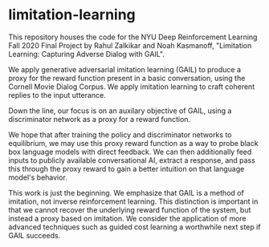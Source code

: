 # limitation-learning

This repository houses the code for the NYU Deep Reinforcement Learning Fall 2020 Final Project by Rahul Zalkikar and Noah Kasmanoff, "Limitation Learning: Capturing Adverse Dialog with GAIL". 




We apply generative adversarial imitation learning (GAIL) to produce a proxy for the reward function present in a basic conversation, using the Cornell Movie Dialog Corpus. We apply imitation learning to craft coherent replies to the input utterance. 

Down the line, our focus is on an auxilary objective of GAIL, using a discriminator network as a proxy for a reward function.

We hope that after training the policy and discriminator networks to equilibrium, we may use this proxy reward function as a way to probe black box language models with direct feedback. We can then additionally feed inputs to publicly available conversational AI, extract a response, and pass this through the proxy reward to gain a better intuition on that language model's behavior. 

This work is just the beginning. We emphasize that GAIL is a method of imitation, not inverse reinforcement learning. This distinction is important in that we cannot recover the underlying reward function of the system, but instead a proxy based on imitation. We consider the application of more advanced techniques such as guided cost learning a worthwhile next step if GAIL succeeds.
